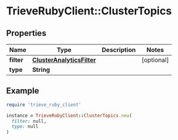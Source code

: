 # TrieveRubyClient::ClusterTopics

## Properties

| Name | Type | Description | Notes |
| ---- | ---- | ----------- | ----- |
| **filter** | [**ClusterAnalyticsFilter**](ClusterAnalyticsFilter.md) |  | [optional] |
| **type** | **String** |  |  |

## Example

```ruby
require 'trieve_ruby_client'

instance = TrieveRubyClient::ClusterTopics.new(
  filter: null,
  type: null
)
```

